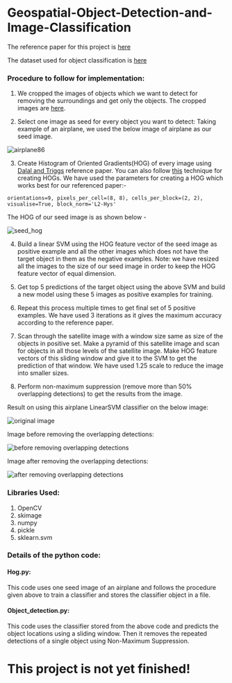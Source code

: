 # Geospatial-Object-Detection-and-Image-Classification

The reference paper for this project is [here](https://github.com/kira0992/Geospatial-Object-Detection-and-Image-Classification/blob/master/isprs-COPD.pdf)

The dataset used for object classification is [here](https://github.com/kira0992/Geospatial-Object-Detection-and-Image-Classification/tree/master/UCMerced_LandUse/Images)

### Procedure to follow for implementation:

1. We cropped the images of objects which we want to detect for removing the surroundings and get only the objects. The cropped images are [here](https://github.com/kira0992/Geospatial-Object-Detection-and-Image-Classification/tree/master/UCMerced_LandUse/training_images/cropped_airplane_images).

2. Select one image as seed for every object you want to detect: Taking example of an airplane, we used the below image of airplane as our seed image.

![airplane86](https://user-images.githubusercontent.com/8282522/38204868-859b403e-3672-11e8-880d-6b4747ec51d5.jpg)

3. Create Histogram of Oriented Gradients(HOG) of every image using [Dalal and Triggs](https://github.com/kira0992/Geospatial-Object-Detection-and-Image-Classification/blob/master/Reference%20Papers/Dalal%20and%20Triggs.pdf) reference paper. You can also follow [this](https://www.learnopencv.com/histogram-of-oriented-gradients/) technique for creating HOGs. We have used the parameters for creating a HOG which works best for our referenced paper:- 

`orientations=9, pixels_per_cell=(8, 8), cells_per_block=(2, 2), visualise=True, block_norm='L2-Hys'`

The HOG of our seed image is as shown below -

![seed_hog](https://user-images.githubusercontent.com/8282522/38204757-27534990-3672-11e8-8581-0cff4a521cc3.png)

4. Build a linear SVM using the HOG feature vector of the seed image as positive example and all the other images which does not have the target object in them as the negative examples. Note: we have resized all the images to the size of our seed image in order to keep the HOG feature vector of equal dimension.

5. Get top 5 predictions of the target object using the above SVM and build a new model using these 5 images as positive examples for training.

6. Repeat this process multiple times to get final set of 5 positive examples. We have used 3 iterations as it gives the maximum accuracy according to the reference paper.

7. Scan through the satellite image with a window size same as size of the objects in positive set. Make a pyramid of this satellite image and scan for objects in all those levels of the satellite image. Make HOG feature vectors of this sliding window and give it to the SVM to get the prediction of that window. We have used 1.25 scale to reduce the image into smaller sizes.

9. Perform non-maximum suppression (remove more than 50% overlapping detections) to get the results from the image.

Result on using this airplane LinearSVM classifier on the below image:

![original image](https://user-images.githubusercontent.com/8282522/38206855-f39b45b4-3679-11e8-9e2c-e7c997b1a189.png)

Image before removing the overlapping detections:

![before removing overlapping detections](https://user-images.githubusercontent.com/8282522/38205760-b9909a76-3675-11e8-9396-2946c6b247bf.png)

Image after removing the overlapping detections:

![after removing overlapping detections](https://user-images.githubusercontent.com/8282522/38205778-c958e27e-3675-11e8-9972-55eff065d8c1.png)


### Libraries Used:

1. OpenCV
2. skimage
3. numpy
4. pickle
5. sklearn.svm

### Details of the python code:

#### Hog.py:

This code uses one seed image of an airplane and follows the procedure given above to train a classifier and stores the classifier object in a file.

#### Object_detection.py:

This code uses the classifier stored from the above code and predicts the object locations using a sliding window. Then it removes the repeated detections of a single object using Non-Maximum Suppression.

# This project is not yet finished!
